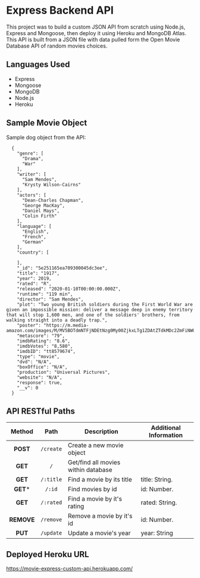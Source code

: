 # Express Backend API

This project was to build a custom JSON API from scratch using Node.js, Express and Mongoose, then deploy it using Heroku and MongoDB Atlas. This API is built from a JSON file with data pulled form the Open Movie Database API of random movies choices.

## Languages Used
- Express
- Mongoose
- MongoDB
- Node.js
- Heroku

## Sample Movie Object
Sample dog object from the API:
```
  {
    "genre": [
      "Drama",
      "War"
    ],
    "writer": [
      "Sam Mendes",
      "Krysty Wilson-Cairns"
    ],
    "actors": [
      "Dean-Charles Chapman",
      "George MacKay",
      "Daniel Mays",
      "Colin Firth"
    ],
    "language": [
      "English",
      "French",
      "German"
    ],
    "country": [
      
    ],
    "_id": "5e251165ea709300045dc3ee",
    "title": "1917",
    "year": 2019,
    "rated": "R",
    "released": "2020-01-10T00:00:00.000Z",
    "runtime": "119 min",
    "director": "Sam Mendes",
    "plot": "Two young British soldiers during the First World War are given an impossible mission: deliver a message deep in enemy territory that will stop 1,600 men, and one of the soldiers' brothers, from walking straight into a deadly trap.",
    "poster": "https://m.media-amazon.com/images/M/MV5BOTdmNTFjNDEtNzg0My00ZjkxLTg1ZDAtZTdkMDc2ZmFiNWQ1XkEyXkFqcGdeQXVyNTAzNzgwNTg@._V1_SX300.jpg",
    "metascore": "79",
    "imdbRating": "8.6",
    "imdbVotes": "8,580",
    "imdbID": "tt8579674",
    "type": "movie",
    "dvd": "N/A",
    "boxOffice": "N/A",
    "production": "Universal Pictures",
    "website": "N/A",
    "response": true,
    "__v": 0
  }
  ```
  ## API RESTful Paths

| Method | Path | Description | Additional Information |
|:-------:|:------:| ------------| ----|
| **POST** | `/create` | Create a new movie object |  |
| **GET** | `/` | Get/find all movies within database |  |
| **GET** | `/:title` | Find a movie by its title | title: String. |
| **GET*** | `/:id` | Find movies by id | id: Number. |
| **GET** | `/:rated` | Find a movie by it's rating | rated: String. |
| **REMOVE** | `/remove` | Remove a movie by it's id | id: Number. |
| **PUT** | `/update` | Update a movie's year | year: String |


## Deployed Heroku URL

https://movie-express-custom-api.herokuapp.com/
